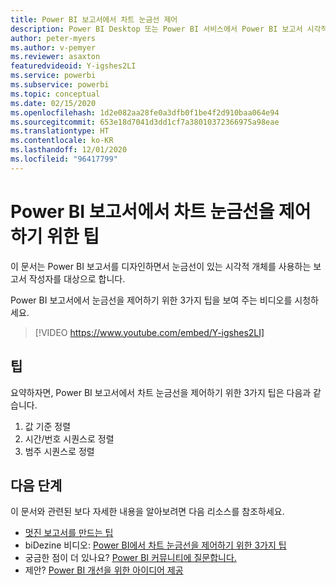 ```yaml
---
title: Power BI 보고서에서 차트 눈금선 제어
description: Power BI Desktop 또는 Power BI 서비스에서 Power BI 보고서 시각적 개체의 차트 눈금선을 제어하기 위한 3가지 팁입니다.
author: peter-myers
ms.author: v-pemyer
ms.reviewer: asaxton
featuredvideoid: Y-igshes2LI
ms.service: powerbi
ms.subservice: powerbi
ms.topic: conceptual
ms.date: 02/15/2020
ms.openlocfilehash: 1d2e082aa28fe0a3dfb0f1be4f2d910baa064e94
ms.sourcegitcommit: 653e18d7041d3dd1cf7a38010372366975a98eae
ms.translationtype: HT
ms.contentlocale: ko-KR
ms.lasthandoff: 12/01/2020
ms.locfileid: "96417799"
---
```

# <a name="tips-to-control-chart-gridlines-in-power-bi-reports"></a>Power BI 보고서에서 차트 눈금선을 제어하기 위한 팁

이 문서는 Power BI 보고서를 디자인하면서 눈금선이 있는 시각적 개체를 사용하는 보고서 작성자를 대상으로 합니다.

Power BI 보고서에서 눈금선을 제어하기 위한 3가지 팁을 보여 주는 비디오를 시청하세요.

> [!VIDEO https://www.youtube.com/embed/Y-igshes2LI]

## <a name="tips"></a>팁

요약하자면, Power BI 보고서에서 차트 눈금선을 제어하기 위한 3가지 팁은 다음과 같습니다.

1. 값 기준 정렬
1. 시간/번호 시퀀스로 정렬
1. 범주 시퀀스로 정렬

## <a name="next-steps"></a>다음 단계

이 문서와 관련된 보다 자세한 내용을 알아보려면 다음 리소스를 참조하세요.

- [멋진 보고서를 만드는 팁](../create-reports/desktop-tips-and-tricks-for-creating-reports.md)
- biDezine 비디오: [Power BI에서 차트 눈금선을 제어하기 위한 3가지 팁](https://www.youtube.com/watch?v=Y-igshes2LI)
- 궁금한 점이 더 있나요? [Power BI 커뮤니티에 질문합니다.](https://community.powerbi.com/)
- 제안? [Power BI 개선을 위한 아이디어 제공](https://ideas.powerbi.com)

